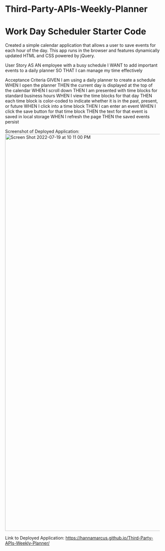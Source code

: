 # Third-Party-APIs-Weekly-Planner

# Work Day Scheduler Starter Code

Created a simple calendar application that allows a user to save events for each hour of the day. This app runs in the browser and features dynamically updated HTML and CSS powered by jQuery.

User Story
AS AN employee with a busy schedule
I WANT to add important events to a daily planner
SO THAT I can manage my time effectively

Acceptance Criteria
GIVEN I am using a daily planner to create a schedule
WHEN I open the planner
THEN the current day is displayed at the top of the calendar
WHEN I scroll down
THEN I am presented with time blocks for standard business hours
WHEN I view the time blocks for that day
THEN each time block is color-coded to indicate whether it is in the past, present, or future
WHEN I click into a time block
THEN I can enter an event
WHEN I click the save button for that time block
THEN the text for that event is saved in local storage
WHEN I refresh the page
THEN the saved events persist

Screenshot of Deployed Application: 
<img width="1290" alt="Screen Shot 2022-07-19 at 10 11 00 PM" src="https://user-images.githubusercontent.com/106893601/179902007-3526fb4f-562d-4aa6-a9e7-0c738347d61f.png">


Link to Deployed Application: 
https://hannamarcus.github.io/Third-Party-APIs-Weekly-Planner/


